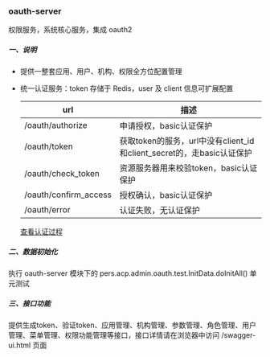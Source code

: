 ### oauth-server
权限服务，系统核心服务，集成 oauth2

##### 一、说明
- 提供一整套应用、用户、机构、权限全方位配置管理
- 统一认证服务：token 存储于 Redis，user 及 client 信息可扩展配置
  
  |          url          |  描述                   |
  | --------------------- | ----------------------- | 
  | /oauth/authorize      | 申请授权，basic认证保护      |
  | /oauth/token          | 获取token的服务，url中没有client_id和client_secret的，走basic认证保护 |
  | /oauth/check_token    | 资源服务器用来校验token，basic认证保护 |
  | /oauth/confirm_access | 授权确认，basic认证保护  |
  | /oauth/error          | 认证失败，无认证保护     |
  
  [查看认证过程](../../doc/oauth2.0认证.md)

##### 二、数据初始化
执行 oauth-server 模块下的 pers.acp.admin.oauth.test.InitData.doInitAll() 单元测试

##### 三、接口功能
提供生成token、验证token、应用管理、机构管理、参数管理、角色管理、用户管理、菜单管理、权限功能管理等接口，接口详情请在浏览器中访问 /swagger-ui.html 页面